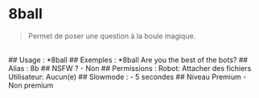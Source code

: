 # 8ball

> Permet de poser une question à la boule magique.

<br>
## Usage :
*8ball <votre question>
## Exemples :
*8ball Are you the best of the bots?
## Alias :
8b
## NSFW ?
- Non
## Permissions :
Robot: Attacher des fichiers
<br>
Utilisateur: Aucun(e)
## Slowmode :
- 5 secondes
## Niveau Premium
- Non premium